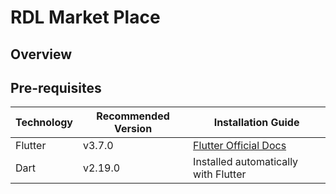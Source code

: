 # RDL Market Place

## Overview

## Pre-requisites

| Technology | Recommended Version | Installation Guide                                                    |
|------------|---------------------|-----------------------------------------------------------------------|
| Flutter    | v3.7.0              | [Flutter Official Docs](https://flutter.dev/docs/get-started/install) |
| Dart       | v2.19.0             | Installed automatically with Flutter                                  |
